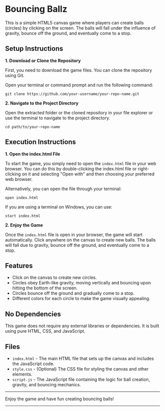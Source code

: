 # Bouncing Ballz

This is a simple HTML5 canvas game where players can create balls (circles) by clicking on the screen. The balls will fall under the influence of gravity, bounce off the ground, and eventually come to a stop.

## Setup Instructions

**1. Download or Clone the Repository**

First, you need to download the game files. You can clone the repository using Git.

Open your terminal or command prompt and run the following command:

```
git clone https://github.com/your-username/your-repo-name.git
```

**2. Navigate to the Project Directory**

Open the extracted folder or the cloned repository in your file explorer or use the terminal to navigate to the project directory.

```
cd path/to/your-repo-name
```

## Execution Instructions

**1. Open the index.html File**

To start the game, you simply need to open the `index.html` file in your web browser. You can do this by double-clicking the index.html file or right-clicking on it and selecting "Open with" and then choosing your preferred web browser.

Alternatively, you can open the file through your terminal:

```
open index.html
```

If you are using a terminal on Windows, you can use:

```
start index.html
```

**2. Enjoy the Game**

Once the `index.html` file is open in your browser, the game will start automatically. Click anywhere on the canvas to create new balls. The balls will fall due to gravity, bounce off the ground, and eventually come to a stop.

## Features

* Click on the canvas to create new circles.
* Circles obey Earth-like gravity, moving vertically and bouncing upon hitting the bottom of the screen.
* Circles bounce off the ground and gradually come to a stop.
* Different colors for each circle to make the game visually appealing.

## No Dependencies

This game does not require any external libraries or dependencies. It is built using pure HTML, CSS, and JavaScript.

## Files

* `index.html` - The main HTML file that sets up the canvas and includes the JavaScript code.
* `style.css` - (Optional) The CSS file for styling the canvas and other elements.
* `script.js` - The JavaScript file containing the logic for ball creation, gravity, and bouncing mechanics.

** **

Enjoy the game and have fun creating bouncing balls!

** **